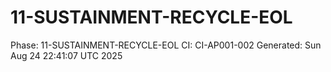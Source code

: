 # 11-SUSTAINMENT-RECYCLE-EOL
Phase: 11-SUSTAINMENT-RECYCLE-EOL
CI: CI-AP001-002
Generated: Sun Aug 24 22:41:07 UTC 2025
